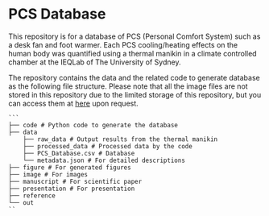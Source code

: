 # PCS Database

This repository is for a database of PCS (Personal Comfort System) such as a desk fan and foot warmer. 
Each PCS cooling/heating effects on the human body was quantified using a thermal manikin in a climate controlled chamber
at the IEQLab of The University of Sydney.

The repository contains the data and the related code to generate database as the following file structure.
Please note that all the image files are not stored in this repository due to the limited storage of this repository,
but you can access them at [here](https://unisyd-my.sharepoint.com/:f:/r/personal/akihisa_nomoto_sydney_edu_au/Documents/PCS%20Database?csf=1&web=1&e=QgKj7a) upon request.
    
    ```
    ├── code # Python code to generate the database
    ├── data
        ├── raw_data # Output results from the thermal manikin
        ├── processed_data # Processed data by the code
        ├── PCS_Database.csv # Database
        └── metadata.json # For detailed descriptions
    ├── figure # For generated figures
    ├── image # For images
    ├── manuscript # For scientific paper
    ├── presentation # For presentation
    ├── reference
    └── out
    ``